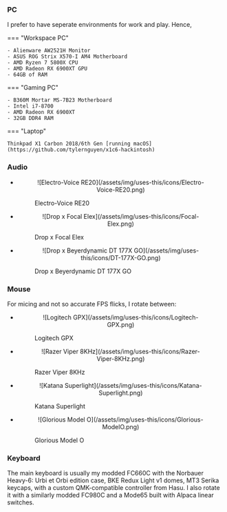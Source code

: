 ### PC

I prefer to have seperate environments for work and play. Hence,

=== "Workspace PC"

    - Alienware AW2521H Monitor
    - ASUS ROG Strix X570-I AM4 Motherboard
    - AMD Ryzen 7 5800X CPU
    - AMD Radeon RX 6900XT GPU
    - 64GB of RAM

=== "Gaming PC"

    - B360M Mortar MS-7B23 Motherboard
    - Intel i7-8700
    - AMD Radeon RX 6900XT
    - 32GB DDR4 RAM

=== "Laptop"

    Thinkpad X1 Carbon 2018/6th Gen [running macOS](https://github.com/tylernguyen/x1c6-hackintosh)

### Audio

<div class="grid cards" markdown>

-   <figure markdown>
      <p align="center">
       ![Electro-Voice RE20](/assets/img/uses-this/icons/Electro-Voice-RE20.png)
       <figcaption>Electro-Voice RE20</figcaption>
      </p>
    </figure>

-   <figure markdown>
      <p align="center">
       ![Drop x Focal Elex](/assets/img/uses-this/icons/Focal-Elex.png)
       <figcaption>Drop x Focal Elex</figcaption>
      </p>
    </figure>

-   <figure markdown>
      <p align="center">
       ![Drop x Beyerdynamic DT 177X GO](/assets/img/uses-this/icons/DT-177X-GO.png)
       <figcaption>Drop x Beyerdynamic DT 177X GO</figcaption>
      </p>
    </figure>

</div>

### Mouse

For micing and not so accurate FPS flicks, I rotate between:

<div class="grid cards" markdown>

-   <figure markdown>
      <p align="center">
       ![Logitech GPX](/assets/img/uses-this/icons/Logitech-GPX.png)
       <figcaption>Logitech GPX</figcaption>
      </p>
    </figure>

-   <figure markdown>
      <p align="center">
       ![Razer Viper 8KHz](/assets/img/uses-this/icons/Razer-Viper-8KHz.png)
       <figcaption>Razer Viper 8KHz</figcaption>
      </p>
    </figure>

-   <figure markdown>
      <p align="center">
       ![Katana Superlight](/assets/img/uses-this/icons/Katana-Superlight.png)
       <figcaption>Katana Superlight</figcaption>
      </p>
    </figure>

-   <figure markdown>
      <p align="center">
       ![Glorious Model O](/assets/img/uses-this/icons/Glorious-ModelO.png)
       <figcaption>Glorious Model O</figcaption>
      </p>
    </figure>

</div>

### Keyboard

The main keyboard is usually my modded FC660C with the Norbauer Heavy-6: Urbi et Orbi edition case, BKE Redux Light v1 domes, MT3 Serika keycaps, with a custom QMK-compatible controller from Hasu.
I also rotate it with a similarly modded FC980C and a Mode65 built with Alpaca linear switches.